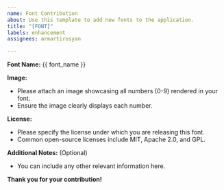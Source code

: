 ```yaml
---
name: Font Contribution
about: Use this template to add new fonts to the application.
title: "[FONT]"
labels: enhancement
assignees: armartirosyan

---
```


**Font Name:** {{ font_name }}

**Image:**

* Please attach an image showcasing all numbers (0-9) rendered in your font.
* Ensure the image clearly displays each number.

**License:**
* Please specify the license under which you are releasing this font.
* Common open-source licenses include MIT, Apache 2.0, and GPL.

**Additional Notes:** (Optional)

* You can include any other relevant information here.

**Thank you for your contribution!**
